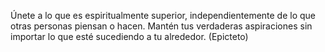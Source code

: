 Únete a lo que es espiritualmente superior, independientemente de lo que otras personas piensan o hacen. Mantén tus verdaderas aspiraciones sin importar lo que esté sucediendo a tu alrededor. (Epicteto)
